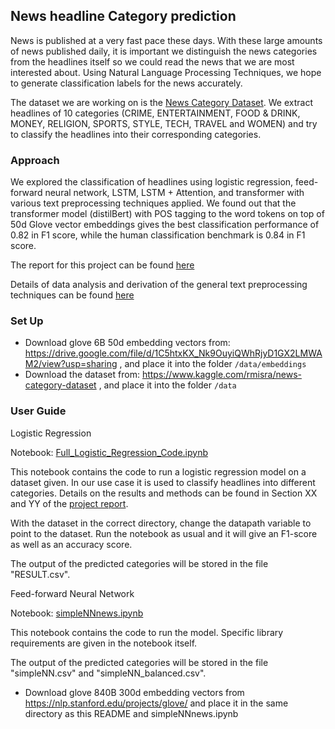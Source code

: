 ## News headline Category prediction

News is published at a very fast pace these days. With these large amounts of news published daily, it is important we distinguish the news categories from the headlines itself so we could read the news that we are most interested about. Using Natural Language Processing Techniques, we hope to generate classification labels for the news accurately.

The dataset we are working on is the [News Category Dataset](https://www.kaggle.com/rmisra/news-category-dataset). We extract headlines of 10 categories (CRIME, ENTERTAINMENT, FOOD & DRINK, MONEY, RELIGION, SPORTS, STYLE, TECH, TRAVEL and WOMEN) and try to classify the headlines into their corresponding categories.

### Approach

We explored the classification of headlines using logistic regression, feed-forward neural network, LSTM, LSTM + Attention, and transformer with various text preprocessing techniques applied. We found out that the transformer model (distilBert) with POS tagging to the word tokens on top of 50d Glove vector embeddings gives the best classification performance of 0.82 in F1 score, while the human classification benchmark is 0.84 in F1 score.

The report for this project can be found [here](https://github.com/fangpinsern/CS4248-Project/blob/master/CS4248_Group_Report.pdf)

Details of data analysis and derivation of the general text preprocessing techniques can be found [here](https://github.com/fangpinsern/CS4248-Project/blob/master/data_util_methods_and_analysis.ipynb)

### Set Up

- Download glove 6B 50d embedding vectors from: https://drive.google.com/file/d/1C5htxKX_Nk9OuyiQWhRjyD1GX2LMWAM2/view?usp=sharing , and place it into the folder `/data/embeddings`
- Download the dataset from: https://www.kaggle.com/rmisra/news-category-dataset , and place it into the folder `/data`

### User Guide

Logistic Regression

Notebook: [Full_Logistic_Regression_Code.ipynb](https://github.com/fangpinsern/CS4248-Project/blob/master/Full_Logistic_Regression_Code.ipynb)

This notebook contains the code to run a logistic regression model on a dataset given. In our use case it is used to classify headlines into different categories. Details on the results and methods can be found in Section XX and YY of the [project report](https://github.com/fangpinsern/CS4248-Project/blob/master/CS4248_Group_Report.pdf).

With the dataset in the correct directory, change the datapath variable to point to the dataset. Run the notebook as usual and it will give an F1-score as well as an accuracy score.

The output of the predicted categories will be stored in the file "RESULT.csv".

Feed-forward Neural Network

Notebook: [simpleNNnews.ipynb](https://github.com/fangpinsern/CS4248-Project/blob/master/simpleNNnews.ipynb)

This notebook contains the code to run the model. Specific library requirements are given in the notebook itself.

The output of the predicted categories will be stored in the file "simpleNN.csv" and "simpleNN_balanced.csv".

- Download glove 840B 300d embedding vectors from https://nlp.stanford.edu/projects/glove/ and place it in the same directory as this README and simpleNNnews.ipynb

